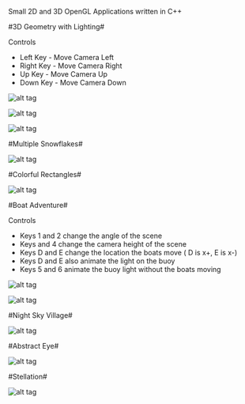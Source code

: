Small 2D and 3D OpenGL Applications written in C++

#3D Geometry with Lighting#

Controls

- Left Key - Move Camera Left
- Right Key - Move Camera Right
- Up Key - Move Camera Up
- Down Key - Move Camera Down

![alt tag](https://cloud.githubusercontent.com/assets/5244883/8767784/dc2ab440-2e35-11e5-86c0-379afd72ea5d.jpg)

![alt tag](https://cloud.githubusercontent.com/assets/5244883/8767785/dc2e1d92-2e35-11e5-9868-b8fe1178cc98.jpg)

![alt tag](https://cloud.githubusercontent.com/assets/5244883/8767792/2851ef14-2e36-11e5-800d-36ea79028b31.jpg)

#Multiple Snowflakes#

![alt tag](https://cloud.githubusercontent.com/assets/5244883/8767745/801d0b72-2e34-11e5-89fe-b2d3f3f0454d.png)

#Colorful Rectangles#

![alt tag](https://cloud.githubusercontent.com/assets/5244883/8767799/7457fff2-2e36-11e5-878f-0262f0ddd615.jpg)

#Boat Adventure#

Controls 

- Keys 1 and 2 change the angle of the scene
- Keys and 4 change the camera height of the scene
- Keys D and E change the location the boats move ( D is x+, E is x-)
- Keys D and E also animate the light on the buoy
- Keys 5 and 6 animate the buoy light without the boats moving

![alt tag](https://cloud.githubusercontent.com/assets/5244883/8767821/1def3940-2e37-11e5-9848-2df58ed52e13.jpg)

![alt tag](https://cloud.githubusercontent.com/assets/5244883/8767820/1ded792a-2e37-11e5-84b0-f6f778af0d35.jpg)

#Night Sky Village#

![alt tag](https://cloud.githubusercontent.com/assets/5244883/8767830/7716ab0c-2e37-11e5-906a-12ef08f7009f.jpg)

#Abstract Eye#

![alt tag](https://cloud.githubusercontent.com/assets/5244883/8767842/b8dca460-2e37-11e5-9481-bfb633a31662.jpg)

#Stellation#

![alt tag](https://cloud.githubusercontent.com/assets/5244883/8767849/f1104724-2e37-11e5-812a-5406cea1a707.jpg)



